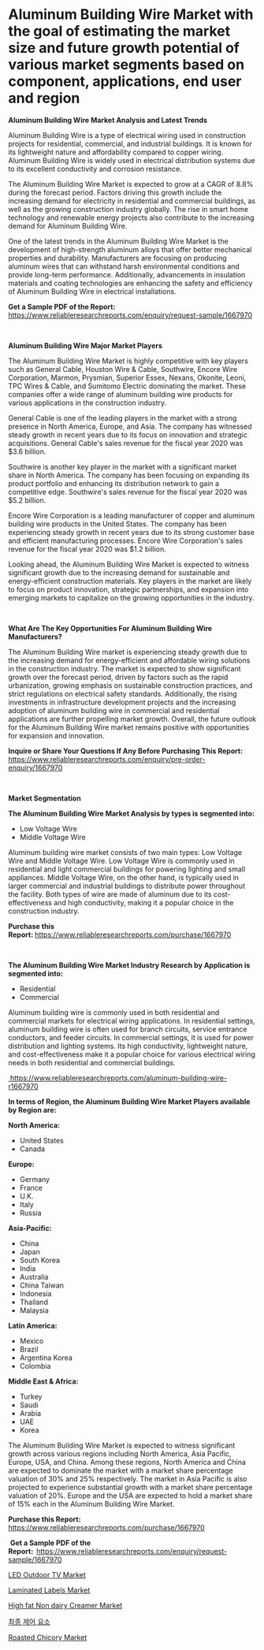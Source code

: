 <p><h1>Aluminum Building Wire Market with the goal of estimating the market size and future growth potential of various market segments based on component, applications, end user and region</h1></p><p><strong>Aluminum Building Wire Market Analysis and Latest Trends</strong></p>
<p><p>Aluminum Building Wire is a type of electrical wiring used in construction projects for residential, commercial, and industrial buildings. It is known for its lightweight nature and affordability compared to copper wiring. Aluminum Building Wire is widely used in electrical distribution systems due to its excellent conductivity and corrosion resistance.</p><p>The Aluminum Building Wire Market is expected to grow at a CAGR of 8.8% during the forecast period. Factors driving this growth include the increasing demand for electricity in residential and commercial buildings, as well as the growing construction industry globally. The rise in smart home technology and renewable energy projects also contribute to the increasing demand for Aluminum Building Wire.</p><p>One of the latest trends in the Aluminum Building Wire Market is the development of high-strength aluminum alloys that offer better mechanical properties and durability. Manufacturers are focusing on producing aluminum wires that can withstand harsh environmental conditions and provide long-term performance. Additionally, advancements in insulation materials and coating technologies are enhancing the safety and efficiency of Aluminum Building Wire in electrical installations.</p></p>
<p><strong>Get a Sample PDF of the Report:&nbsp;</strong> <a href="https://www.reliableresearchreports.com/enquiry/request-sample/1667970">https://www.reliableresearchreports.com/enquiry/request-sample/1667970</a></p>
<p>&nbsp;</p>
<p><strong>Aluminum Building Wire Major Market Players</strong></p>
<p><p>The Aluminum Building Wire Market is highly competitive with key players such as General Cable, Houston Wire & Cable, Southwire, Encore Wire Corporation, Marmon, Prysmian, Superior Essex, Nexans, Okonite, Leoni, TPC Wires & Cable, and Sumitomo Electric dominating the market. These companies offer a wide range of aluminum building wire products for various applications in the construction industry.</p><p>General Cable is one of the leading players in the market with a strong presence in North America, Europe, and Asia. The company has witnessed steady growth in recent years due to its focus on innovation and strategic acquisitions. General Cable's sales revenue for the fiscal year 2020 was $3.6 billion.</p><p>Southwire is another key player in the market with a significant market share in North America. The company has been focusing on expanding its product portfolio and enhancing its distribution network to gain a competitive edge. Southwire's sales revenue for the fiscal year 2020 was $5.2 billion.</p><p>Encore Wire Corporation is a leading manufacturer of copper and aluminum building wire products in the United States. The company has been experiencing steady growth in recent years due to its strong customer base and efficient manufacturing processes. Encore Wire Corporation's sales revenue for the fiscal year 2020 was $1.2 billion.</p><p>Looking ahead, the Aluminum Building Wire Market is expected to witness significant growth due to the increasing demand for sustainable and energy-efficient construction materials. Key players in the market are likely to focus on product innovation, strategic partnerships, and expansion into emerging markets to capitalize on the growing opportunities in the industry.</p></p>
<p>&nbsp;</p>
<p><strong>What Are The Key Opportunities For Aluminum Building Wire Manufacturers?</strong></p>
<p><p>The Aluminum Building Wire market is experiencing steady growth due to the increasing demand for energy-efficient and affordable wiring solutions in the construction industry. The market is expected to show significant growth over the forecast period, driven by factors such as the rapid urbanization, growing emphasis on sustainable construction practices, and strict regulations on electrical safety standards. Additionally, the rising investments in infrastructure development projects and the increasing adoption of aluminum building wire in commercial and residential applications are further propelling market growth. Overall, the future outlook for the Aluminum Building Wire market remains positive with opportunities for expansion and innovation.</p></p>
<p><strong>Inquire or Share Your Questions If Any Before Purchasing This Report:</strong> <a href="https://www.reliableresearchreports.com/enquiry/pre-order-enquiry/1667970">https://www.reliableresearchreports.com/enquiry/pre-order-enquiry/1667970</a></p>
<p>&nbsp;</p>
<p><strong>Market Segmentation</strong></p>
<p><strong>The Aluminum Building Wire Market Analysis by types is segmented into:</strong></p>
<p><ul><li>Low Voltage Wire</li><li>Middle Voltage Wire</li></ul></p>
<p><p>Aluminum building wire market consists of two main types: Low Voltage Wire and Middle Voltage Wire. Low Voltage Wire is commonly used in residential and light commercial buildings for powering lighting and small appliances. Middle Voltage Wire, on the other hand, is typically used in larger commercial and industrial buildings to distribute power throughout the facility. Both types of wire are made of aluminum due to its cost-effectiveness and high conductivity, making it a popular choice in the construction industry.</p></p>
<p><strong>Purchase this Report:&nbsp;</strong><a href="https://www.reliableresearchreports.com/purchase/1667970">https://www.reliableresearchreports.com/purchase/1667970</a></p>
<p>&nbsp;</p>
<p><strong>The Aluminum Building Wire Market Industry Research by Application is segmented into:</strong></p>
<p><ul><li>Residential</li><li>Commercial</li></ul></p>
<p><p>Aluminum building wire is commonly used in both residential and commercial markets for electrical wiring applications. In residential settings, aluminum building wire is often used for branch circuits, service entrance conductors, and feeder circuits. In commercial settings, it is used for power distribution and lighting systems. Its high conductivity, lightweight nature, and cost-effectiveness make it a popular choice for various electrical wiring needs in both residential and commercial buildings.</p></p>
<p><a href="https://www.reliableresearchreports.com/aluminum-building-wire-r1667970">&nbsp;https://www.reliableresearchreports.com/aluminum-building-wire-r1667970</a></p>
<p><strong>In terms of Region, the Aluminum Building Wire Market Players available by Region are:</strong></p>
<p>
    <p> <strong> North America: </strong>
        <ul>
            <li>United States</li>
            <li>Canada</li>
        </ul>
        </p> 
    <p> <strong> Europe: </strong>
        <ul>
            <li>Germany</li>
            <li>France</li>
            <li>U.K.</li>
            <li>Italy</li>
            <li>Russia</li>
        </ul>
        </p> 
    <p> <strong> Asia-Pacific: </strong>
        <ul>
            <li>China</li>
            <li>Japan</li>
            <li>South Korea</li>
            <li>India</li>
            <li>Australia</li>
            <li>China Taiwan</li>
            <li>Indonesia</li>
            <li>Thailand</li>
            <li>Malaysia</li>
        </ul>
        </p> 
    <p> <strong> Latin America: </strong>
        <ul>
            <li>Mexico</li>
            <li>Brazil</li>
            <li>Argentina Korea</li>
            <li>Colombia</li>
        </ul>
        </p> 
    <p> <strong> Middle East & Africa: </strong>
        <ul>
            <li>Turkey</li>
            <li>Saudi</li>
            <li>Arabia</li>
            <li>UAE</li>
            <li>Korea</li>
        </ul>
    </p>
    </p>
<p><p>The Aluminum Building Wire Market is expected to witness significant growth across various regions including North America, Asia Pacific, Europe, USA, and China. Among these regions, North America and China are expected to dominate the market with a market share percentage valuation of 30% and 25% respectively. The market in Asia Pacific is also projected to experience substantial growth with a market share percentage valuation of 20%. Europe and the USA are expected to hold a market share of 15% each in the Aluminum Building Wire Market.</p></p>
<p><strong>Purchase this Report: </strong><a href="https://www.reliableresearchreports.com/purchase/1667970">https://www.reliableresearchreports.com/purchase/1667970</a></p>
<p>&nbsp;<strong>Get a Sample PDF of the Report:&nbsp;&nbsp;</strong><a href="https://www.reliableresearchreports.com/enquiry/request-sample/1667970">https://www.reliableresearchreports.com/enquiry/request-sample/1667970</a></p>
<p><strong></strong></p>
<p><p><a href="https://www.linkedin.com/pulse/led-outdoor-tv-market-trends-focusing-insight-forecast-analysis-a7kze?trackingId=C35J8npWGwPnT5ABXcrjlQ%3D%3D">LED Outdoor TV Market</a></p><p><a href="https://www.linkedin.com/pulse/laminated-labels-industry-analysis-report-its-market-size-4hhwe?trackingId=JDXbWl%2BpbOVKqtro7VRsnA%3D%3D">Laminated Labels Market</a></p><p><a href="https://medium.com/@tobyyundt/global-high-fat-non-dairy-creamer-market-size-is-expected-to-reach-at-a-cagr-of-10-3-c793e8222ce4">High fat Non dairy Creamer Market</a></p><p><a href="https://medium.com/@percyhagernes9778/%EC%B5%9C%EC%A2%85-%ED%86%B5%EC%A0%9C-%EC%9A%94%EC%86%8C-%EC%8B%9C%EC%9E%A5-%EC%A0%90%EC%9C%A0%EC%9C%A8-%EB%B0%8F-%EC%83%88%EB%A1%9C%EC%9A%B4-%ED%8A%B8%EB%A0%8C%EB%93%9C-%EB%B6%84%EC%84%9D-%EC%9C%A0%ED%98%95-%EC%9D%91%EC%9A%A9-%EC%B5%9C%EC%A2%85-%EC%9D%B4%EC%9A%A9-%EB%B0%8F-2024%EB%85%84%EB%B6%80%ED%84%B0-2031%EB%85%84%EA%B9%8C%EC%A7%80%EC%9D%98-%EC%98%88%EC%B8%A1%EC%9D%84-%EA%B8%B0%EB%B0%98%EC%9C%BC%EB%A1%9C-%ED%95%A8-c22b81a0b57c">최종 제어 요소</a></p><p><a href="https://medium.com/@eujr673/global-roasted-chicory-market-size-is-expected-to-reach-at-a-cagr-of-10-and-this-report-covers-30c69f1aa3c9">Roasted Chicory Market</a></p></p>